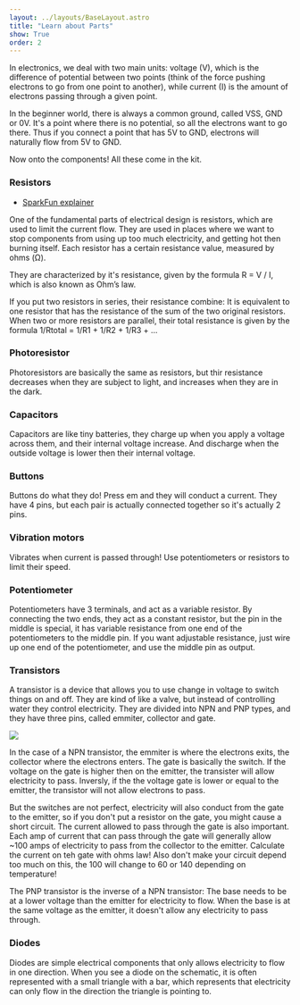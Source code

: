 ```yaml
---
layout: ../layouts/BaseLayout.astro
title: "Learn about Parts"
show: True
order: 2
---
```


In electronics, we deal with two main units: voltage (V), which is the difference of potential between two points (think of the force pushing electrons to go from one point to another), while current (I) is the amount of electrons passing through a given point.

In the beginner world, there is always a common ground, called VSS, GND or 0V. It's a point where there is no potential, so all the electrons want to go there. Thus if you connect a point that has 5V to GND, electrons will naturally flow from 5V to GND.

Now onto the components! All these come in the kit.

### Resistors

- [SparkFun explainer](https://learn.sparkfun.com/tutorials/resistors/all)

One of the fundamental parts of electrical design is resistors, which are used to limit the current flow. They are used in places where we want to stop components from using up too much electricity, and getting hot then burning itself. Each resistor has a certain resistance value, measured by ohms (Ω).

They are characterized by it's resistance, given by the formula R = V / I, which is also known as Ohm’s law.

If you put two resistors in series, their resistance combine: It is equivalent to one resistor that has the resistance of the sum of the two original resistors. When two or more resistors are parallel, their total resistance is given by the formula 1/Rtotal = 1/R1 + 1/R2 + 1/R3 + ...

### Photoresistor

Photoresistors are basically the same as resistors, but thir resistance decreases when they are subject to light, and increases when they are in the dark.

### Capacitors

Capacitors are like tiny batteries, they charge up when you apply a voltage across them, and their internal voltage increase. And discharge when the outside voltage is lower then their internal voltage.

### Buttons

Buttons do what they do! Press em and they will conduct a current. They have 4 pins, but each pair is actually connected together so it's actually 2 pins.

### Vibration motors

Vibrates when current is passed through! Use potentiometers or resistors to limit their speed.

### Potentiometer

Potentiometers have 3 terminals, and act as a variable resistor. By connecting the two ends, they act as a constant resistor, but the pin in the middle is special, it has variable resistance from one end of the potentiometers to the middle pin. If you want adjustable resistance, just wire up one end of the potentiometer, and use the middle pin as output.

### Transistors

A transistor is a device that allows you to use change in voltage to switch things on and off. They are kind of like a valve, but instead of controlling water they control electricity. They are divided into NPN and PNP types, and they have three pins, called emmiter, collector and gate.

![](https://hc-cdn.hel1.your-objectstorage.com/s/v3/a381d42773bcd403a74388d6688b6665c933234b_image.png)

In the case of a NPN transistor, the emmiter is where the electrons exits, the collector where the electrons enters. The gate is basically the switch. If the voltage on the gate is higher then on the emitter, the transister will allow electricity to pass. Inversly, if the the voltage gate is lower or equal to the emitter, the transistor will not allow electrons to pass.

But the switches are not perfect, electricity will also conduct from the gate to the emitter, so if you don't put a resistor on the gate, you might cause a short circuit. The current allowed to pass through the gate is also important. Each amp of current that can pass through the gate will generally allow ~100 amps of electricity to pass from the collector to the emitter. Calculate the current on teh gate with ohms law! Also don't make your circuit depend too much on this, the 100 will change to 60 or 140 depending on temperature!

The PNP transistor is the inverse of a NPN transistor: The base needs to be at a lower voltage than the emitter for electricity to flow. When the base is at the same voltage as the emitter, it doesn't allow any electricity to pass through.

### Diodes

Diodes are simple electrical components that only allows electricity to flow in one direction. When you see a diode on the schematic, it is often represented with a small triangle with a bar, which represents that electricity can only flow in the direction the triangle is pointing to.
